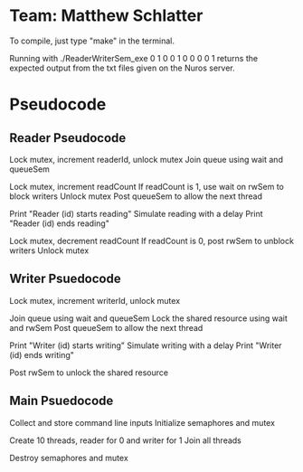 # Team: Matthew Schlatter

To compile, just type "make" in the terminal. 

Running with ./ReaderWriterSem_exe 0 1 0 0 1 0 0 0 0 1 returns
the expected output from the txt files given on the Nuros server.

# Pseudocode
## Reader Pseudocode
Lock mutex, increment readerId, unlock mutex
Join queue using wait and queueSem

Lock mutex, increment readCount
If readCount is 1, use wait on rwSem to block writers
Unlock mutex
Post queueSem to allow the next thread

Print "Reader (id) starts reading"
Simulate reading with a delay
Print "Reader (id) ends reading"

Lock mutex, decrement readCount
If readCount is 0, post rwSem to unblock writers
Unlock mutex

## Writer Psuedocode
Lock mutex, increment writerId, unlock mutex

Join queue using wait and queueSem
Lock the shared resource using wait and rwSem
Post queueSem to allow the next thread

Print "Writer (id) starts writing"
Simulate writing with a delay
Print "Writer (id) ends writing"

Post rwSem to unlock the shared resource

## Main Psuedocode
Collect and store command line inputs
Initialize semaphores and mutex

Create 10 threads, reader for 0 and writer for 1
Join all threads

Destroy semaphores and mutex